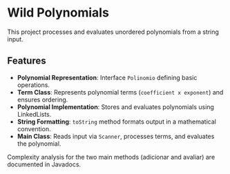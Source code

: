 # Wild Polynomials

This project processes and evaluates unordered polynomials from a string input.

## Features
- **Polynomial Representation**: Interface `Polinomio` defining basic operations.
- **Term Class**: Represents polynomial terms (`coefficient x exponent`) and ensures ordering.
- **Polynomial Implementation**: Stores and evaluates polynomials using LinkedLists.
- **String Formatting**: `toString` method formats output in a mathematical convention.
- **Main Class**: Reads input via `Scanner`, processes terms, and evaluates the polynomial.

Complexity analysis for the two main methods (adicionar and avaliar) are documented in Javadocs.